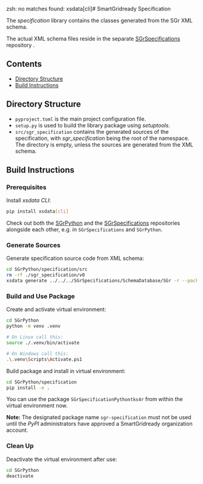 zsh: no matches found: xsdata[cli]# SmartGridready Specification

The _specification_ library contains the classes generated from the SGr XML schema.

The actual XML schema files reside in the separate [SGrSpecifications](https://github.com/SmartGridready/SGrSpecifications) repository .


## Contents

- [Directory Structure](#directory-structure)
- [Build Instructions](#build-instructions)


## Directory Structure

- `pyproject.toml` is the main project configuration file.
- `setup.py` is used to build the library package using _setuptools_.
- `src/sgr_specification` contains the generated sources of the specification, with _sgr_specification_ being the root of the namespace.
  The directory is empty, unless the sources are generated from the XML schema.


## Build Instructions

### Prerequisites

Install _xsdata CLI_:

```bash
pip install xsdata[cli]
```

Check out both the [SGrPython](https://github.com/SmartGridready/SGrPython) and
the [SGrSpecifications](https://github.com/SmartGridready/SGrSpecifications) repositories alongside each other,
e.g. in `SGrSpecifications` and `SGrPython`.


### Generate Sources

Generate specification source code from XML schema:

```bash
cd SGrPython/specification/src
rm -rf ./sgr_specification/v0
xsdata generate ../../../SGrSpecifications/SchemaDatabase/SGr -r --package sgr_specification.v0
```

### Build and Use Package

Create and activate virtual environment:

```bash
cd SGrPython
python -m venv .venv

# On Linux call this:
source ./.venv/bin/activate

# On Windows call this:
.\.venv\Scripts\Activate.ps1
```

Build package and install in virtual environment:

```bash
cd SGrPython/specification
pip install -e .
```

You can use the package `SGrSpecificationPythontks4r` from within the virtual environment now.

**Note:**
The designated package name `sgr-specification` must not be used until the _PyPI_ administrators have
approved a SmartGridready organization account.


### Clean Up

Deactivate the virtual environment after use:

```bash
cd SGrPython
deactivate
```

